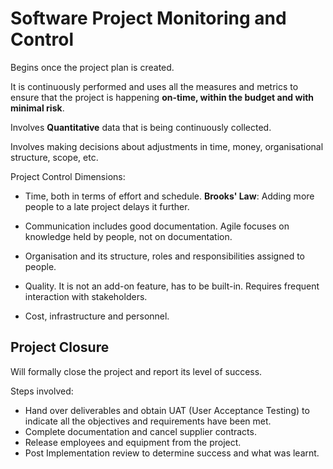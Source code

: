 # Software Project Monitoring and Control

Begins once the project plan is created.

It is continuously performed and uses all the measures and metrics to ensure that the project is happening **on-time, within the budget and with minimal risk**.

Involves **Quantitative** data that is being continuously collected.

Involves making decisions about adjustments in time, money, organisational structure, scope, etc.

Project Control Dimensions:

- Time, both in terms of effort and schedule. 
**Brooks' Law**: Adding more people to a late project delays it further.

- Communication includes good documentation. Agile focuses on knowledge held by people, not on documentation.

- Organisation and its structure, roles and responsibilities assigned to people.

- Quality. It is not an add-on feature, has to be built-in. Requires frequent interaction with stakeholders.

- Cost, infrastructure and personnel. 

## Project Closure

Will formally close the project and report its level of success.

Steps involved:

- Hand over deliverables and obtain UAT (User Acceptance Testing) to indicate all the objectives and requirements have been met.
- Complete documentation and cancel supplier contracts.
- Release employees and equipment from the project.
- Post Implementation review to determine success and what was learnt.